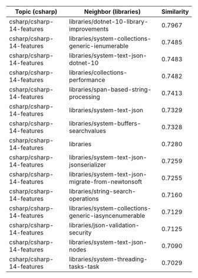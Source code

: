 | Topic (csharp) | Neighbor (libraries) | Similarity |
|-------------|-------------------|------------|
| csharp/csharp-14-features | libraries/dotnet-10-library-improvements | 0.7967 |
| csharp/csharp-14-features | libraries/system-collections-generic-ienumerable | 0.7485 |
| csharp/csharp-14-features | libraries/system-text-json-dotnet-10 | 0.7483 |
| csharp/csharp-14-features | libraries/collections-performance | 0.7482 |
| csharp/csharp-14-features | libraries/span-based-string-processing | 0.7413 |
| csharp/csharp-14-features | libraries/system-text-json | 0.7329 |
| csharp/csharp-14-features | libraries/system-buffers-searchvalues | 0.7328 |
| csharp/csharp-14-features | libraries | 0.7280 |
| csharp/csharp-14-features | libraries/system-text-json-jsonserializer | 0.7259 |
| csharp/csharp-14-features | libraries/system-text-json-migrate-from-newtonsoft | 0.7255 |
| csharp/csharp-14-features | libraries/string-search-operations | 0.7160 |
| csharp/csharp-14-features | libraries/system-collections-generic-iasyncenumerable | 0.7129 |
| csharp/csharp-14-features | libraries/json-validation-security | 0.7125 |
| csharp/csharp-14-features | libraries/system-text-json-nodes | 0.7090 |
| csharp/csharp-14-features | libraries/system-threading-tasks-task | 0.7029 |
